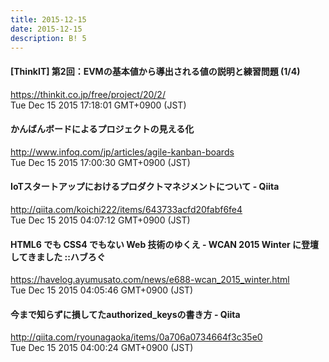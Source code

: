 ```yaml
---
title: 2015-12-15
date: 2015-12-15
description: B! 5
---
```


#### [ThinkIT] 第2回：EVMの基本値から導出される値の説明と練習問題 (1/4)
https://thinkit.co.jp/free/project/20/2/<br>
Tue Dec 15 2015 17:18:01 GMT+0900 (JST)<br>


#### かんばんボードによるプロジェクトの見える化
http://www.infoq.com/jp/articles/agile-kanban-boards<br>
Tue Dec 15 2015 17:00:30 GMT+0900 (JST)<br>


#### IoTスタートアップにおけるプロダクトマネジメントについて - Qiita
http://qiita.com/koichi222/items/643733acfd20fabf6fe4<br>
Tue Dec 15 2015 04:07:12 GMT+0900 (JST)<br>


#### HTML6 でも CSS4 でもない Web 技術のゆくえ - WCAN 2015 Winter に登壇してきました ::ハブろぐ
https://havelog.ayumusato.com/news/e688-wcan_2015_winter.html<br>
Tue Dec 15 2015 04:05:46 GMT+0900 (JST)<br>


#### 今まで知らずに損してたauthorized_keysの書き方 - Qiita
http://qiita.com/ryounagaoka/items/0a706a0734664f3c35e0<br>
Tue Dec 15 2015 04:00:24 GMT+0900 (JST)<br>


